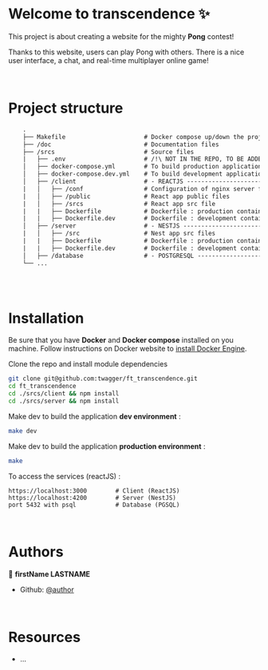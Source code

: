 # Welcome to transcendence ✨

This project is about creating a website for the mighty **Pong** contest!

Thanks to this website, users can play Pong with others. There is a nice user
interface, a chat, and real-time multiplayer online game!

<br />

# Project structure

```txt
    .                           
    ├── Makefile                      # Docker compose up/down the project
    ├── /doc                          # Documentation files
    ├── /srcs                         # Source files
    |   ├── .env                      # /!\ NOT IN THE REPO, TO BE ADDED AFTER
    │   ├── docker-compose.yml        # To build production application
    │   ├── docker-compose.dev.yml    # To build development application
    │   ├── /client                   # - REACTJS ----------------------------------
    |   │   ├── /conf                 # Configuration of nginx server for production
    |   │   ├── /public               # React app public files
    |   │   ├── /srcs                 # React app src file
    |   |   ├── Dockerfile            # Dockerfile : production container   
    |   |   ├── Dockerfile.dev        # Dockerfile : development container
    │   ├── /server                   # - NESTJS -----------------------------------
    |   │   ├── /src                  # Nest app src files
    |   |   ├── Dockerfile            # Dockerfile : production container   
    |   |   ├── Dockerfile.dev        # Dockerfile : development container
    │   ├── /database                 # - POSTGRESQL -------------------------------
    └── ...
      
```

<br />

# Installation

Be sure that you have **Docker** and **Docker compose** installed on you machine.
Follow instructions on Docker website to [install Docker Engine](https://docs.docker.com/engine/install/). 

Clone the repo and install module dependencies
```sh
git clone git@github.com:twagger/ft_transcendence.git
cd ft_transcendence
cd ./srcs/client && npm install
cd ./srcs/server && npm install
```
Make dev to build the application **dev environment** :
```sh
make dev
```

Make dev to build the application **production environment** :
```sh
make
```

To access the services (reactJS) :
```
https://localhost:3000        # Client (ReactJS)
https://localhost:4200        # Server (NestJS) 
port 5432 with psql           # Database (PGSQL)
```

<br />

# Authors

👨 **firstName LASTNAME**

* Github: [@author](https://github.com/author/)

<br />

# Resources
* ...